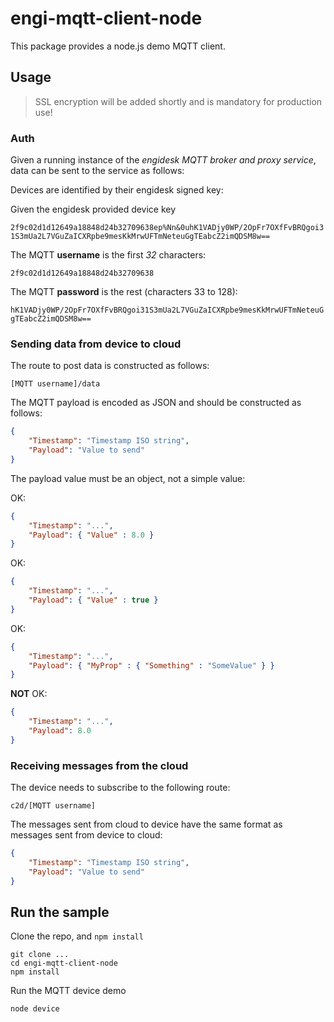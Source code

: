 # engi-mqtt-client-node

This package provides a node.js demo MQTT client.

## Usage

> SSL encryption will be added shortly and is mandatory for production use!

### Auth

Given a running instance of the *engidesk MQTT broker and proxy service*, data can be sent to the service as follows:

Devices are identified by their engidesk signed key:

Given the engidesk provided device key 

`2f9c02d1d12649a18848d24b32709638ep%Nn&0uhK1VADjy0WP/2OpFr7OXfFvBRQgoi31S3mUa2L7VGuZaICXRpbe9mesKkMrwUFTmNeteuGgTEabcZ2imQDSM8w==`

The MQTT **username** is the first *32* characters:

`2f9c02d1d12649a18848d24b32709638`

The MQTT **password** is the rest (characters 33 to 128):

`hK1VADjy0WP/2OpFr7OXfFvBRQgoi31S3mUa2L7VGuZaICXRpbe9mesKkMrwUFTmNeteuGgTEabcZ2imQDSM8w==`

### Sending data from device to cloud

The route to post data is constructed as follows:

`[MQTT username]/data`

The MQTT payload is encoded as JSON and should be constructed as follows:

``` json
{    
    "Timestamp": "Timestamp ISO string",
    "Payload": "Value to send"
}
```

The payload value must be an object, not a simple value:

OK:

``` json
{    
    "Timestamp": "...",
    "Payload": { "Value" : 8.0 }
}
```

OK:

``` json
{    
    "Timestamp": "...",
    "Payload": { "Value" : true }
}
```

OK:

``` json
{    
    "Timestamp": "...",
    "Payload": { "MyProp" : { "Something" : "SomeValue" } }
}
```

**NOT** OK:

``` json
{    
    "Timestamp": "...",
    "Payload": 8.0
}
```

### Receiving messages from the cloud

The device needs to subscribe to the following route:

`c2d/[MQTT username]`

The messages sent from cloud to device have the same format as messages sent from device to cloud:

``` json
{    
    "Timestamp": "Timestamp ISO string",
    "Payload": "Value to send"
}
```

## Run the sample

Clone the repo, and `npm install`

```
git clone ...
cd engi-mqtt-client-node
npm install
```

Run the MQTT device demo

```
node device
```